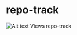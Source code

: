 repo-track
==========
![Alt text](https://repo-track.herokuapp.com/a728c034870d67b848fd7bd8a1ebc343/counter "Views") Views
repo-track
